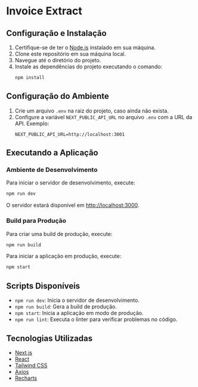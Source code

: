 # Invoice Extract

## Configuração e Instalação

1. Certifique-se de ter o [Node.js](https://nodejs.org/) instalado em sua máquina.
2. Clone este repositório em sua máquina local.
3. Navegue até o diretório do projeto.
4. Instale as dependências do projeto executando o comando:
   ```bash
   npm install
   ```

## Configuração do Ambiente

1. Crie um arquivo `.env` na raiz do projeto, caso ainda não exista.
2. Configure a variável `NEXT_PUBLIC_API_URL` no arquivo `.env` com a URL da API. Exemplo:
   ```env
   NEXT_PUBLIC_API_URL=http://localhost:3001
   ```

## Executando a Aplicação

### Ambiente de Desenvolvimento

Para iniciar o servidor de desenvolvimento, execute:

```bash
npm run dev
```

O servidor estará disponível em [http://localhost:3000](http://localhost:3000).

### Build para Produção

Para criar uma build de produção, execute:

```bash
npm run build
```

Para iniciar a aplicação em produção, execute:

```bash
npm start
```

## Scripts Disponíveis

- `npm run dev`: Inicia o servidor de desenvolvimento.
- `npm run build`: Gera a build de produção.
- `npm start`: Inicia a aplicação em modo de produção.
- `npm run lint`: Executa o linter para verificar problemas no código.

## Tecnologias Utilizadas

- [Next.js](https://nextjs.org/)
- [React](https://reactjs.org/)
- [Tailwind CSS](https://tailwindcss.com/)
- [Axios](https://axios-http.com/)
- [Recharts](https://recharts.org/)

